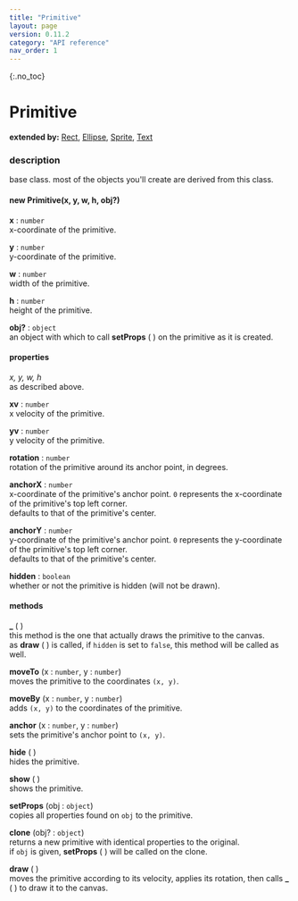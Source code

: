 ```yaml
---
title: "Primitive"
layout: page
version: 0.11.2
category: "API reference"
nav_order: 1
---
```


{:.no_toc}
# Primitive

**extended by:** [Rect](rect), [Ellipse](ellipse), [Sprite](sprite), [Text](text)

### description
base class. most of the objects you'll create are derived from this class.

#### new Primitive(x, y, w, h, obj?)

**x** : `number`\
x-coordinate of the primitive.

**y** : `number`\
y-coordinate of the primitive.

**w** : `number`\
width of the primitive.

**h** : `number`\
height of the primitive.

**obj?** : `object`\
an object with which to call **setProps** ( ) on the primitive as it is created.

#### properties
*x, y, w, h*\
as described above.

**xv** : `number`\
x velocity of the primitive.

**yv** : `number`\
y velocity of the primitive.

**rotation** : `number`\
rotation of the primitive around its anchor point, in degrees.

**anchorX** : `number`\
x-coordinate of the primitive's anchor point. `0` represents the x-coordinate of the primitive's top left corner.\
defaults to that of the primitive's center.

**anchorY** : `number`\
y-coordinate of the primitive's anchor point. `0` represents the y-coordinate of the primitive's top left corner.\
defaults to that of the primitive's center.

**hidden** : `boolean`\
whether or not the primitive is hidden (will not be drawn).

#### methods
**&#95;** ( )\
this method is the one that actually draws the primitive to the canvas.\
as **draw** ( ) is called, if `hidden` is set to `false`, this method will be called as well.

**moveTo** (x : `number`, y : `number`)\
moves the primitive to the coordinates `(x, y)`.

**moveBy** (x : `number`, y : `number`)\
adds `(x, y)` to the coordinates of the primitive.

**anchor** (x : `number`, y : `number`)\
sets the primitive's anchor point to `(x, y)`.

**hide** ( )\
hides the primitive.

**show** ( )\
shows the primitive.

**setProps** (obj : `object`)\
copies all properties found on `obj` to the primitive.

**clone** (obj? : `object`)\
returns a new primitive with identical properties to the original.\
if `obj` is given, **setProps** ( ) will be called on the clone.

**draw** ( )\
moves the primitive according to its velocity, applies its rotation, then calls **&#95;** ( ) to draw it to the canvas.
